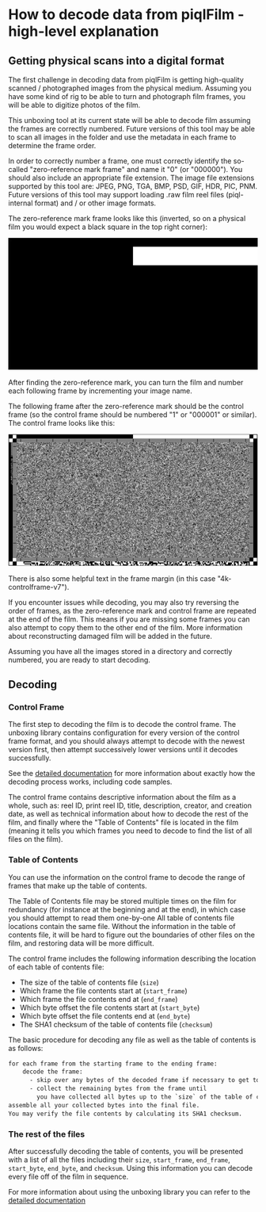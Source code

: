 # How to decode data from piqlFilm - high-level explanation

## Getting physical scans into a digital format

The first challenge in decoding data from piqlFilm is getting high-quality
scanned / photographed images from the physical medium. Assuming you have some
kind of rig to be able to turn and photograph film frames, you will be able to
digitize photos of the film.

This unboxing tool at its current state will be able to decode film assuming the
frames are correctly numbered. Future versions of this tool may be able to scan
all images in the folder and use the metadata in each frame to determine the
frame order.

In order to correctly number a frame, one must correctly identify the so-called
"zero-reference mark frame" and name it "0" (or "000000"). You should also
include an appropriate file extension. The image file extensions supported by
this tool are: JPEG, PNG, TGA, BMP, PSD, GIF, HDR, PIC, PNM. Future versions of
this tool may support loading .raw film reel files (piql-internal format) and /
or other image formats.

The zero-reference mark frame looks like this (inverted, so on a physical film
you would expect a black square in the top right corner):

<!-- Generated with `convert dep/ivm_testdata/reel/png/000000.png -resize 1024x540 doc/i
mg/zero_reference_mark.webp` -->

![Zero-reference Mark](img/zero_reference_mark.webp)

After finding the zero-reference mark, you can turn the film and number each
following frame by incrementing your image name.

The following frame after the zero-reference mark should be the control frame
(so the control frame should be numbered "1" or "000001" or similar). The
control frame looks like this:

<!-- Generated with `convert dep/ivm_testdata/reel/png/000001.png -resize 1024x540 doc/i
mg/control_frame.webp` -->

![Control Frame](img/control_frame.webp)

There is also some helpful text in the frame margin (in this case
"4k-controlframe-v7").

If you encounter issues while decoding, you may also try reversing the order of
frames, as the zero-reference mark and control frame are repeated at the end of
the film. This means if you are missing some frames you can also attempt to copy
them to the other end of the film. More information about reconstructing damaged
film will be added in the future.

Assuming you have all the images stored in a directory and correctly numbered,
you are ready to start decoding.

## Decoding

### Control Frame

The first step to decoding the film is to decode the control frame. The unboxing
library contains configuration for every version of the control frame format,
and you should always attempt to decode with the newest version first, then
attempt successively lower versions until it decodes successfully.

See the [detailed documentation](DETAILED.md) for more information about exactly
how the decoding process works, including code samples.

The control frame contains descriptive information about the film as a whole,
such as: reel ID, print reel ID, title, description, creator, and creation date,
as well as technical information about how to decode the rest of the film, and
finally where the "Table of Contents" file is located in the film (meaning it
tells you which frames you need to decode to find the list of all files on the
film).

### Table of Contents

You can use the information on the control frame to decode the range of frames
that make up the table of contents.

The Table of Contents file may be stored multiple times on the film for
redundancy (for instance at the beginning and at the end), in which case you
should attempt to read them one-by-one All table of contents file locations
contain the same file. Without the information in the table of contents file, it
will be hard to figure out the boundaries of other files on the film, and
restoring data will be more difficult.

The control frame includes the following information describing the location of
each table of contents file:

- The size of the table of contents file (`size`)
- Which frame the file contents start at (`start_frame`)
- Which frame the file contents end at (`end_frame`)
- Which byte offset the file contents start at (`start_byte`)
- Which byte offset the file contents end at (`end_byte`)
- The SHA1 checksum of the table of contents file (`checksum`)

The basic procedure for decoding any file as well as the table of contents is as
follows:

```txt
for each frame from the starting frame to the ending frame:
    decode the frame:
      - skip over any bytes of the decoded frame if necessary to get to the `start_byte`
      - collect the remaining bytes from the frame until
        you have collected all bytes up to the `size` of the table of contents (in total)
assemble all your collected bytes into the final file.
You may verify the file contents by calculating its SHA1 checksum.
```

### The rest of the files

After successfully decoding the table of contents, you will be presented with a
list of all the files including their `size`, `start_frame`, `end_frame`,
`start_byte`, `end_byte`, and `checksum`. Using this information you can decode
every file off of the film in sequence.

For more information about using the unboxing library you can refer to the
[detailed documentation](DETAILED.md)
